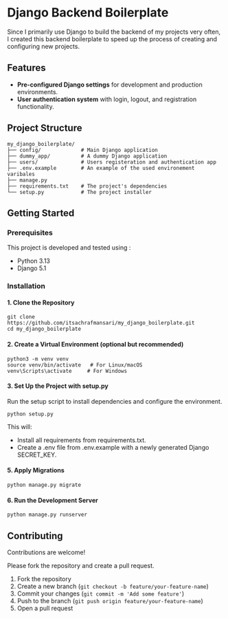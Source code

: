 # Django Backend Boilerplate
Since I primarily use Django to build the backend of my projects very often, I created this backend boilerplate to speed up the process of creating and configuring new projects.


## Features
- **Pre-configured Django settings** for development and production environments.
- **User authentication system** with login, logout, and registration functionality.

## Project Structure
```
my_django_boilerplate/
├── config/             # Main Django application
├── dummy_app/          # A dummy Django application
├── users/              # Users registeration and authentication app
├── .env.example        # An example of the used environement varibales
├── manage.py
├── requirements.txt    # The project's dependencies
└── setup.py            # The project installer
```

## Getting Started

### Prerequisites
This project is developed and tested using :
- Python 3.13
- Django 5.1

### Installation

#### 1. Clone the Repository
```
git clone https://github.com/itsachrafmansari/my_django_boilerplate.git
cd my_django_boilerplate
```

#### 2. Create a Virtual Environment (optional but recommended)
```
python3 -m venv venv
source venv/bin/activate   # For Linux/macOS
venv\Scripts\activate     # For Windows
```

#### 3. Set Up the Project with setup.py

Run the setup script to install dependencies and configure the environment.
```
python setup.py
```
This will:
- Install all requirements from requirements.txt. 
- Create a .env file from .env.example with a newly generated Django SECRET_KEY.

#### 5. Apply Migrations
```
python manage.py migrate
```

#### 6. Run the Development Server
```
python manage.py runserver
```

## Contributing

Contributions are welcome!

Please fork the repository and create a pull request.

1. Fork the repository 
2. Create a new branch (`git checkout -b feature/your-feature-name`)
3. Commit your changes (`git commit -m 'Add some feature'`)
4. Push to the branch (`git push origin feature/your-feature-name`)
5. Open a pull request
